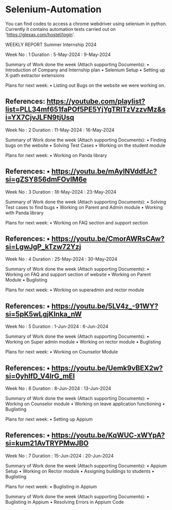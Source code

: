 # Selenium-Automation 

You can find codes to access a chrome webdriver using selenium in python. Currently it contains automation tests carried out on 'https://glexas.com/hostel/login'.

WEEKLY REPORT
Summer Internship 2024

Week No : 1		 Duration : 5-May-2024 : 9-May-2024

Summary of Work done the week (Attach supporting Documents):
• Introduction of Company and Internship plan
• Selenium Setup
• Setting up X-path extractor extensions

Plans for next week:
• Listing out Bugs on the website we were working on.

References:
https://youtube.com/playlist?list=PLL34mf651faPOf5PE5YjYgTRITzVzzvMz&si=YX7CjvJLFN9tjUsq 
--------------------------------------------------------------------------------------------------------------------------------------------
Week No : 2		 Duration : 11-May-2024 : 16-May-2024

Summary of Work done the week (Attach supporting Documents):
• Finding bugs on the website
• Solving Test Cases 
• Working on the student module

Plans for next week:
• Working on Panda library

References:
• https://youtu.be/mAylNVddfJc?si=gZSY856dmFOvIM6e 
--------------------------------------------------------------------------------------------------------------------------------------------
Week No : 3		 Duration : 18-May-2024 : 23-May-2024

Summary of Work done the week (Attach supporting Documents):
• Solving Test cases to find bugs
• Working on Parent and Admin module
• Working with Panda library

Plans for next week:
• Working on FAQ section and support section

References:
• https://youtu.be/CmorAWRsCAw?si=LgwJgP_kTzw72Yzj 
--------------------------------------------------------------------------------------------------------------------------------------------
Week No : 4		 Duration : 25-May-2024 : 30-May-2024

Summary of Work done the week (Attach supporting Documents):
• Working on FAQ and support section of website
• Working on Parent Module
• Buglisting

Plans for next week:
• Working on superadmin and rector module

References:
• https://youtu.be/5LV4z_-91WY?si=5pK5wLgjKlnka_nW 
--------------------------------------------------------------------------------------------------------------------------------------------
Week No : 5		 Duration : 1-Jun-2024 : 6-Jun-2024

Summary of Work done the week (Attach supporting Documents):
• Working on Super admin module
• Working on rector module 
• Buglisting

Plans for next week:
• Working on Counselor Module

References:
• https://youtu.be/Uemk9vBEX2w?si=0yhIfD_V4lrG_mEI 
--------------------------------------------------------------------------------------------------------------------------------------------
Week No : 6		 Duration : 8-Jun-2024 : 13-Jun-2024

Summary of Work done the week (Attach supporting Documents):
• Working on Counselor module
• Working on leave application functioning
• Buglisting

Plans for next week:
• Setting up Appium

References:
• https://youtu.be/KqWUC-xWYpA?si=kum21AvTRYPMwJBO 
--------------------------------------------------------------------------------------------------------------------------------------------
Week No : 7		 Duration : 15-Jun-2024 : 20-Jun-2024

Summary of Work done the week (Attach supporting Documents):
• Appium Setup
• Working on Rector module
• Assigning buildings to students
• Buglisting

Plans for next week:
• Buglisting in Appium

Summary of Work done the week (Attach supporting Documents):
• Buglisting in Appium
• Resolving Errors in Appium Code


